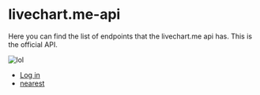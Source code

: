# livechart.me-api

Here you can find the list of endpoints that the livechart.me api has. This is the official API.

![lol](https://user-images.githubusercontent.com/103996576/181138198-fb200425-50e8-425c-8178-51da98a9cacc.png)


-   [Log in](api/AUTHENTICATE.md)
-   [nearest](api/NEAREST.md)
